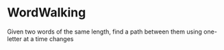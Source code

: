 WordWalking
===========

Given two words of the same length, find a path between them using one-letter at a time changes
